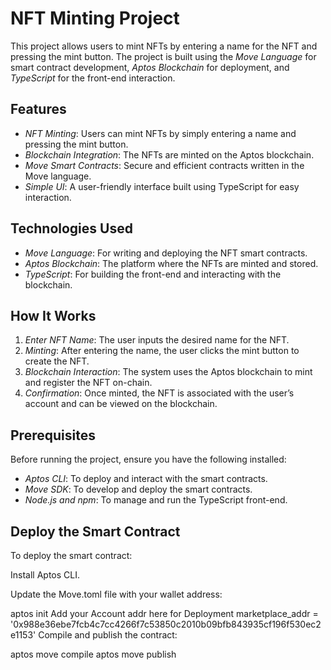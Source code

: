 # NFT Minting Project

This project allows users to mint NFTs by entering a name for the NFT and pressing the mint button. The project is built using the *Move Language* for smart contract development, *Aptos Blockchain* for deployment, and *TypeScript* for the front-end interaction.

## Features
- *NFT Minting*: Users can mint NFTs by simply entering a name and pressing the mint button.
- *Blockchain Integration*: The NFTs are minted on the Aptos blockchain.
- *Move Smart Contracts*: Secure and efficient contracts written in the Move language.
- *Simple UI*: A user-friendly interface built using TypeScript for easy interaction.

## Technologies Used
- *Move Language*: For writing and deploying the NFT smart contracts.
- *Aptos Blockchain*: The platform where the NFTs are minted and stored.
- *TypeScript*: For building the front-end and interacting with the blockchain.

## How It Works
1. *Enter NFT Name*: The user inputs the desired name for the NFT.
2. *Minting*: After entering the name, the user clicks the mint button to create the NFT.
3. *Blockchain Interaction*: The system uses the Aptos blockchain to mint and register the NFT on-chain.
4. *Confirmation*: Once minted, the NFT is associated with the user’s account and can be viewed on the blockchain.

## Prerequisites
Before running the project, ensure you have the following installed:
- *Aptos CLI*: To deploy and interact with the smart contracts.
- *Move SDK*: To develop and deploy the smart contracts.
- *Node.js and npm*: To manage and run the TypeScript front-end.

## Deploy the Smart Contract
To deploy the smart contract:

Install Aptos CLI.

Update the Move.toml file with your wallet address:

aptos init
Add your Account addr here for Deployment
marketplace_addr = '0x988e36ebe7fcb4c7cc4266f7c53850c2010b09bfb843935cf196f530ec2e1153'
Compile and publish the contract:

aptos move compile
aptos move publish
